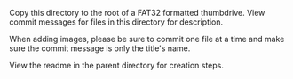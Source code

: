 Copy this directory to the root of a FAT32 formatted thumbdrive. View commit messages for files in this directory 
for description.

When adding images, please be sure to commit one file at a time and make sure the commit message is only the title's name. 

View the readme in the parent directory for creation steps.